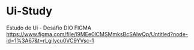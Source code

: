 # Ui-Study
Estudo de Ui - Desafio DIO
FIGMA
https://www.figma.com/file/l9MEe0lCMSMmksBcSAlwQp/Untitled?node-id=1%3A67&t=rLgiIycu0VC9YVsc-1

